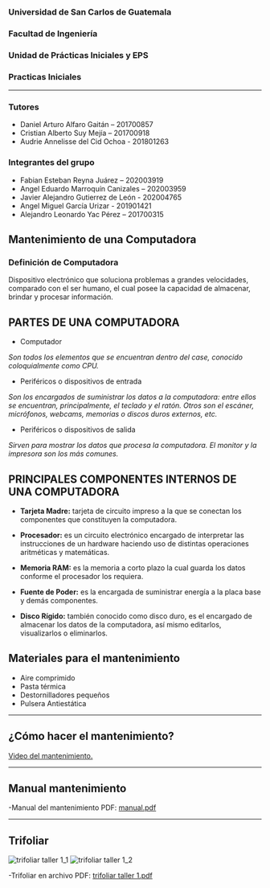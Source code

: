 ### Universidad de San Carlos de Guatemala
### Facultad de Ingeniería
### Unidad de Prácticas Iniciales y EPS
### Practicas Iniciales
___
### Tutores
- Daniel Arturo Alfaro Gaitán – 201700857
- Cristian Alberto Suy Mejía – 201700918
- Audrie Annelisse del Cid Ochoa - 201801263

### Integrantes del grupo
- Fabian Esteban Reyna Juárez – 202003919
- Angel Eduardo Marroquín Canizales – 202003959
- Javier Alejandro Gutierrez de León - 202004765
- Angel Miguel García Urizar - 201901421
- Alejandro Leonardo Yac Pérez – 201700315

## Mantenimiento de una Computadora

### Definición de Computadora
Dispositivo electrónico que soluciona problemas a grandes velocidades, comparado con el ser humano, el cual posee la capacidad de almacenar, brindar y procesar información.


## PARTES DE UNA COMPUTADORA
* Computador

_Son todos los elementos que se encuentran dentro del case, conocido coloquialmente como CPU._

* Periféricos o dispositivos de entrada

_Son los encargados de suministrar los datos a la computadora: entre ellos se encuentran, principalmente, el teclado y el ratón. Otros son el escáner, micrófonos, webcams, memorias o discos duros externos, etc._

* Periféricos o dispositivos de salida

_Sirven para mostrar los datos que procesa la computadora. El monitor y la impresora son los más comunes._

## PRINCIPALES COMPONENTES INTERNOS DE UNA COMPUTADORA
* **Tarjeta Madre:** tarjeta de circuito impreso a la que se conectan los componentes que constituyen la computadora.

* **Procesador:** es un circuito electrónico encargado de interpretar las instrucciones de un hardware haciendo uso de distintas operaciones aritméticas y matemáticas.

* **Memoria RAM:** es la memoria a corto plazo la cual guarda los datos conforme el procesador los requiera.

* **Fuente de Poder:** es la encargada de suministrar energía a la placa base y demás componentes.

* **Disco Rígido:** también conocido como disco duro, es el encargado de almacenar los datos de la computadora, así mismo editarlos, visualizarlos o eliminarlos.


## Materiales para el mantenimiento 
* Aire comprimido
* Pasta térmica
* Destornilladores pequeños
* Pulsera Antiestática

___
## ¿Cómo hacer el mantenimiento?
[Video del mantenimiento.](https://drive.google.com/file/d/1EdoPmRB8YpWDBA3g7MPxNWIdeBbOnHA4/view?usp=sharing) 
___

## Manual mantenimiento 
-Manual del mantenimiento PDF: [manual.pdf](https://github.com/FabianReyna/Taller1/files/6935137/reporte.pdf)

___

## Trifoliar
![trifoliar taller 1_1](https://user-images.githubusercontent.com/82343610/128272085-a33f3ec5-ffa3-4f65-b1e8-ce7c2ac0bea8.png)
![trifoliar taller 1_2](https://user-images.githubusercontent.com/82343610/128272104-7eec47c7-5ae1-4f95-bab8-fdccbd7fe74b.png)

-Trifoliar en archivo PDF: [trifoliar taller 1.pdf](https://github.com/FabianReyna/repositorio1/files/6935087/trifoliar.taller.1.pdf)






